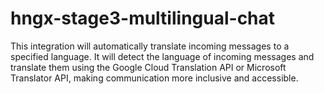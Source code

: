 # hngx-stage3-multilingual-chat
This integration will automatically translate incoming messages to a specified language. It will detect the language of incoming messages and translate them using the Google Cloud Translation API or Microsoft Translator API, making communication more inclusive and accessible.
